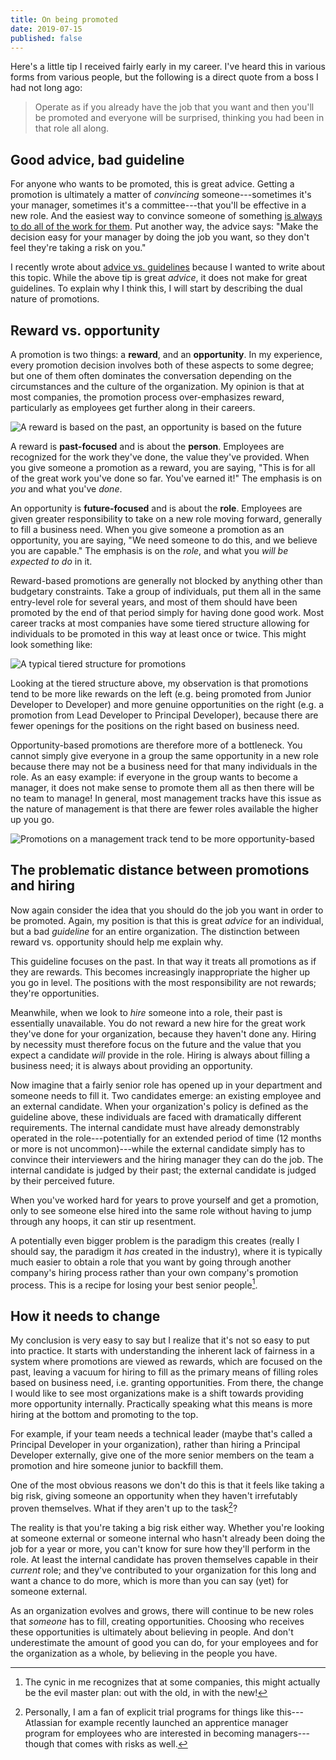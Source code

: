 ```yaml
---
title: On being promoted
date: 2019-07-15
published: false
---
```


Here's a little tip I received fairly early in my career. I've heard this in
various forms from various people, but the following is a direct quote from a
boss I had not long ago:

> Operate as if you already have the job that you want and then you'll be
> promoted and everyone will be surprised, thinking you had been in that role
> all along.

## Good advice, bad guideline

For anyone who wants to be promoted, this is great advice. Getting a promotion
is ultimately a matter of _convincing_ someone---sometimes it's your manager,
sometimes it's a committee---that you'll be effective in a new role. And the
easiest way to convince someone of something [is always to do all of the work
for them](/posts/dont-make-me-think.html). Put another way, the advice says:
"Make the decision easy for your manager by doing the job you want, so they
don't feel they're taking a risk on you."

I recently wrote about [advice vs. guidelines](/posts/advice-vs-guidelines)
because I wanted to write about this topic. While the above tip is great
_advice_, it does not make for great guidelines.  To explain why I think this,
I will start by describing the dual nature of promotions.

## Reward vs. opportunity

A promotion is two things: a **reward**, and an **opportunity**. In my
experience, every promotion decision involves both of these aspects to some
degree; but one of them often dominates the conversation depending on the
circumstances and the culture of the organization. My opinion is that at most
companies, the promotion process over-emphasizes reward, particularly as
employees get further along in their careers.

![A reward is based on the past, an opportunity is based on the future](/images/reward-vs-opportunity.png)

A reward is **past-focused** and is about the **person**. Employees are
recognized for the work they've done, the value they've provided. When you give
someone a promotion as a reward, you are saying, "This is for all of the great
work you've done so far. You've earned it!" The emphasis is on _you_ and what
you've _done_.

An opportunity is **future-focused** and is about the **role**. Employees are
given greater responsibility to take on a new role moving forward, generally to
fill a business need. When you give someone a promotion as an opportunity, you
are saying, "We need someone to do this, and we believe you are capable." The
emphasis is on the _role_, and what you _will be expected to do_ in it.

Reward-based promotions are generally not blocked by anything other than
budgetary constraints. Take a group of individuals, put them all in the same
entry-level role for several years, and most of them should have been promoted
by the end of that period simply for having done good work. Most career tracks
at most companies have some tiered structure allowing for individuals to be
promoted in this way at least once or twice. This might look something like:

![A typical tiered structure for promotions](/images/recognition-based-promotions.png)

Looking at the tiered structure above, my observation is that promotions tend
to be more like rewards on the left (e.g. being promoted from Junior Developer
to Developer) and more genuine opportunities on the right (e.g. a promotion
from Lead Developer to Principal Developer), because there are fewer openings
for the positions on the right based on business need.

Opportunity-based promotions are therefore more of a bottleneck. You cannot
simply give everyone in a group the same opportunity in a new role because
there may not be a business need for that many individuals in the role. As an
easy example: if everyone in the group wants to become a manager, it does not
make sense to promote them all as then there will be no team to manage! In
general, most management tracks have this issue as the nature of management is
that there are fewer roles available the higher up you go.

![Promotions on a management track tend to be more opportunity-based](/images/opportunity-based-promotions.png)

## The problematic distance between promotions and hiring

Now again consider the idea that you should do the job you want in order to be
promoted. Again, my position is that this is great _advice_ for an individual,
but a bad _guideline_ for an entire organization. The distinction between
reward vs. opportunity should help me explain why.

This guideline focuses on the past. In that way it treats all promotions as if
they are rewards. This becomes increasingly inappropriate the higher
up you go in level. The positions with the most responsibility are not rewards;
they're opportunities.

Meanwhile, when we look to _hire_ someone into a role, their past is
essentially unavailable. You do not reward a new hire for the great work
they've done for your organization, because they haven't done any. Hiring by
necessity must therefore focus on the future and the value that you expect a
candidate _will_ provide in the role. Hiring is always about filling a business
need; it is always about providing an opportunity.

Now imagine that a fairly senior role has opened up in your department and
someone needs to fill it. Two candidates emerge: an existing employee and an
external candidate. When your organization's policy is defined as the guideline
above, these individuals are faced with dramatically different requirements.
The internal candidate must have already demonstrably operated in the
role---potentially for an extended period of time (12 months or more is not
uncommon)---while the external candidate simply has to convince their
interviewers and the hiring manager they can do the job. The internal candidate
is judged by their past; the external candidate is judged by their perceived
future.

When you've worked hard for years to prove yourself and get a promotion, only
to see someone else hired into the same role without having to jump through any
hoops, it can stir up resentment.

A potentially even bigger problem is the paradigm this creates (really I should
say, the paradigm it _has_ created in the industry), where it is typically much
easier to obtain a role that you want by going through another company's
hiring process rather than your own company's promotion process. This is a
recipe for losing your best senior people[^best-senior-people].

## How it needs to change

My conclusion is very easy to say but I realize that it's not so easy to put
into practice. It starts with understanding the inherent lack of fairness in a
system where promotions are viewed as rewards, which are focused on the past,
leaving a vacuum for hiring to fill as the primary means of filling roles based
on business need, i.e. granting opportunities. From there, the change I would
like to see most organizations make is a shift towards providing more
opportunity internally. Practically speaking what this means is more hiring at
the bottom and promoting to the top.

For example, if your team needs a technical leader (maybe that's called a
Principal Developer in your organization), rather than hiring a Principal
Developer externally, give one of the more senior members on the team a
promotion and hire someone junior to backfill them.

One of the most obvious reasons we don't do this is that it feels like taking a
big risk, giving someone an opportunity when they haven't irrefutably proven
themselves. What if they aren't up to the task[^up-to-the-task]?

The reality is that you're taking a big risk either way. Whether you're looking
at someone external or someone internal who hasn't already been doing the job
for a year or more, you can't know for sure how they'll perform in the role. At
least the internal candidate has proven themselves capable in their _current_
role; and they've contributed to your organization for this long and want a
chance to do more, which is more than you can say (yet) for someone external.

As an organization evolves and grows, there will continue to be new roles that
_someone_ has to fill, creating opportunities. Choosing who receives these
opportunities is ultimately about believing in people. And don't underestimate
the amount of good you can do, for your employees and for the organization as a
whole, by believing in the people you have.

[^best-senior-people]: The cynic in me recognizes that at some companies, this might actually be the evil master plan: out with the old, in with the new!

[^up-to-the-task]: Personally, I am a fan of explicit trial programs for things like this---Atlassian for example recently launched an apprentice manager program for employees who are interested in becoming managers---though that comes with risks as well.
